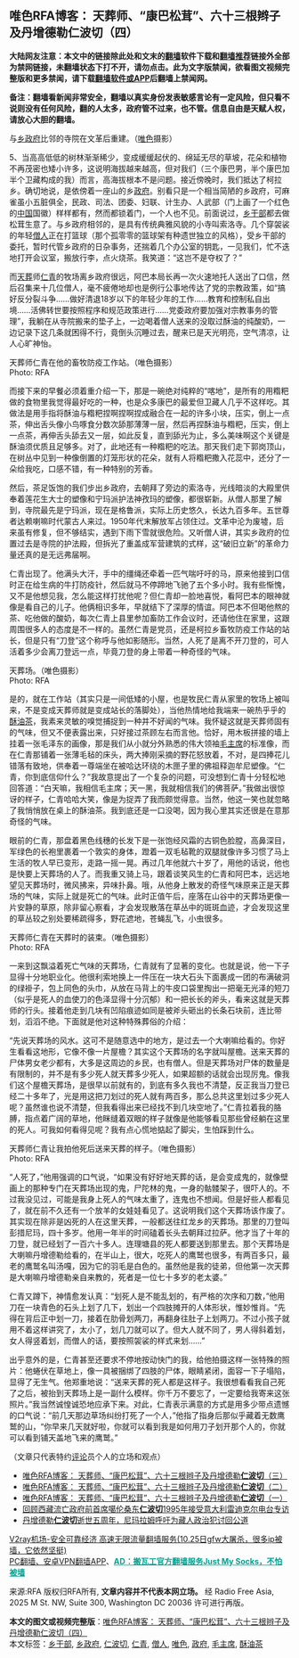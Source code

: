  <h2>唯色RFA博客： 天葬师、“康巴松茸”、六十三根辫子及丹增德勒仁波切（四）</h2> <p class="notice"><b>大陆网友注意：本文中的链接除此处和文末的<a href="https://github.com/bannedbook/fanqiang" >翻墙</a>软件下载和<a href="https://github.com/killgcd/justmysocks/blob/master/README.md">翻墙推荐</a>链接外全部为禁网链接，未翻墙状态下打不开，请勿点击。此为文字版禁闻，欲看图文视频完整版和更多禁闻，请下载<a href="https://github.com/bannedbook/fanqiang">翻墙软件或APP</a>后翻墙上禁闻网。</p><p>备注：翻墙看新闻非常安全，翻墙以真实身份发表敏感言论有一定风险，但只看不说则没有任何风险，翻的人太多，政府管不过来，也不管。信息自由是天赋人权，请放心大胆的翻墙。</b></p>  <div class="entry"> <p>与<a href="https://www.bannedbook.org/bnews/tag/%E4%B9%A1%E6%94%BF%E5%BA%9C/" class="st_tag internal_tag" rel="tag" title="标签 乡政府 下的日志">乡政府</a>比邻的寺院在文革后重建。（<a href="https://www.bannedbook.org/bnews/tag/%E5%94%AF%E8%89%B2/" class="st_tag internal_tag" rel="tag" title="标签 唯色 下的日志">唯色</a>摄影）</p> <p>5、当高高低低的树林渐渐稀少，变成缓缓起伏的、绵延无尽的草坡，花朵和植物不再茂密也矮小许多，这说明海拔越来越高，但对我们（三个康巴男，半个康巴加半个卫藏构成的我）而言，高海拔根本不是问题。接近傍晚时，我们抵达了柯拉乡。确切地说，是依傍着一座山的乡<a href="https://www.bannedbook.org/bnews/tag/%e6%94%bf%e5%ba%9c/" class="st_tag internal_tag" rel="tag" title="标签 政府 下的日志">政府</a>。别看只是一个相当简陋的乡政府，可麻雀虽小五脏俱全，民政、司法、团委、妇联、计生办、人武部（门上画了一个红色的<span class='wp_keywordlink_affiliate'><a href="https://www.bannedbook.org/" title="中国" target="_blank">中国</a></span>国徽）样样都有，然而都锁着门，一个人也不见。前面说过，<a href="https://www.bannedbook.org/bnews/tag/%e4%b9%a1%e5%b9%b2%e9%83%a8/" class="st_tag internal_tag" rel="tag" title="标签 乡干部 下的日志">乡干部</a>都去做松茸生意了。与乡政府相邻的，是具有传统典雅风貌的小寺叫索洛寺。几个穿袈裟的年轻<a href="https://www.bannedbook.org/bnews/tag/%e5%83%a7%e4%ba%ba/" class="st_tag internal_tag" rel="tag" title="标签 僧人 下的日志">僧人</a>正在打篮球（那个孤零零的篮球架有种遗世独立的风格），受乡干部的委托，暂时代管乡政府的日杂事务，还揣着几个办公室的钥匙，一见我们，忙不迭地打开会议室，搬放行李，点火烧茶。我笑道：“这岂不是夺权了？”</p> <p>而<span class='wp_keywordlink'><a href="https://www.bannedbook.org/forum2/topic1010.html" title="天葬——西藏的命运" target="_blank">天葬</a></span>师<a href="https://www.bannedbook.org/bnews/tag/%e4%bb%81%e9%9d%92/" class="st_tag internal_tag" rel="tag" title="标签 仁青 下的日志">仁青</a>的牧场离乡政府很远，阿巴本局长再一次火速地托人送出了口信，然后召集来十几位僧人，毫不疲倦地却也是例行公事地传达了党的宗教政策，如“搞好反分裂斗争……做好清退18岁以下的年轻少年的工作……教育和控制私自出境……活佛转世要按照程序和规范政策进行……党委政府要加强对宗教事务的管理”，我躺在从寺院搬来的垫子上，一边喝着僧人送来的没取过酥油的纯酸奶，一边记录下这几条就困得不行，竟倒头沉睡过去，醒来已是天光明亮，空气清凉，让人心旷神怡。</p> <p>天葬师仁青在他的畜牧防疫工作站。（唯色摄影）<br /> Photo: RFA</p>  <p>而接下来的早餐必须着重介绍一下，那是一碗绝对纯粹的“喀地”，是所有的用糌粑做的食物里我觉得最好吃的一种，也是众多康巴的最爱但卫藏人几乎不这样吃。其做法是用手指将酥油与糌粑捏啊捏啊捏成融合在一起的许多小块，压实，倒上一点茶，伸出舌头像小鸟啄食分数次舔那薄薄一层，然后再捏酥油与糌粑，压实，倒上一点茶，再伸舌头舔去又一层，如此反复，直到舔光为止，多么美味啊这个关键是酥油须优质且足够多。对了，此地还有一种糌粑的吃法。那天我们走下郭岗顶山，在树丛中见到一种像倒置的灯笼形状的花朵，就有人将糌粑撒入花蕊中，还分了一朵给我吃，口感不错，有一种特别的芳香。</p> <p>然后，茶足饭饱的我们步出乡政府，去朝拜了旁边的索洛寺，光线暗淡的大殿里供奉着莲花生大士的塑像和宁玛派护法神孜玛的塑像，都很崭新。从僧人那里了解到，寺院最先是宁玛派，现在是格鲁派，实际上历史悠久，长达九百多年。五世尊者达赖喇嘛时代蒙古人来过。1950年代末解放军占领住过。文革中沦为废墟，后来虽有修复，但不够结实，遇到下雨下雪就很危险。又听僧人讲，其实乡政府的位置过去是寺院的护法殿，但拆光了重盖成军营建筑的式样，这“破旧立新”的革命力量还真的是无远弗届啊。</p> <p>仁青出现了。他满头大汗，手中的缰绳还牵着一匹气喘吁吁的马，原来他接到口信时正在给生病的牛打防疫针，然后就马不停蹄地飞驰了五个多小时。我有些惭愧，又不是他想见我，怎么能这样打扰他呢？但仁青却一脸地喜悦，看阿巴本的眼神就像是看自己的儿子。他俩相识多年，早就结下了深厚的情谊。阿巴本不但喝他熬的茶、吃他做的酸奶，每次仁青上县里参加畜防工作会议时，还请他住在家里，这跟周围很多人的态度是不一样的。虽然仁青是党员，还是柯拉乡畜牧防疫工作站的站长，但是只有“刀登”这个称呼与他如影随形。当然，人死了是离不开刀登的，可人活着多少会离刀登远一点，毕竟刀登的身上带着一种奇怪的气味。</p> <p>天葬场。（唯色摄影）<br /> Photo: RFA</p>  <p>是的，就在工作站（其实只是一间低矮的小屋，也是牧民仁青从家里的牧场上被叫来，不是变成天葬师就是变成站长的落脚处），当他热情地给我端来一碗热乎乎的<a href="https://www.bannedbook.org/bnews/tag/%E9%85%A5%E6%B2%B9%E8%8C%B6/" class="st_tag internal_tag" rel="tag" title="标签 酥油茶 下的日志">酥油茶</a>，我素来灵敏的嗅觉捕捉到一种并不好闻的气味。我怀疑这就是天葬师固有的气味，但又不便表露出来，只好接过茶顾左右而言他。恰好，用木板拼接的墙上挂着一张毛泽东的画像，那是我们从小就分外熟悉的伟大领袖<a href="https://www.bannedbook.org/bnews/tag/%e6%af%9b%e4%b8%bb%e5%b8%ad/" class="st_tag internal_tag" rel="tag" title="标签 毛主席 下的日志">毛主席</a>的标准像，而在仁青那铺着一张薄毛毡的床头，两大捧刚采摘的野花怒放着，不对，是四捧花儿错落有致地，供奉着一尊端坐在被哈达环绕的木匣子里的佛祖释迦牟尼塑像。“仁青，你到底信仰什么？”我故意提出了一个复杂的问题，可没想到仁青十分轻松地回答道：“白天嘛，我相信毛主席；天一黑，我就相信我们的佛菩萨。”我做出很惊讶的样子，仁青哈哈大笑，像是为捉弄了我而颇觉得意。当然，他这一笑也就忽略了我悄悄放在桌上的酥油茶。我到底还是一口没喝，因为我心里其实还很是在意那奇怪的气味。</p> <p>眼前的仁青，那盘着黑色线穗的长发下是一张饱经风霜的古铜色脸膛，高鼻深目，军绿色的长袍里裹着一个敦实的身体，蹬着一双毛毡靴的双腿就像许多习惯了马上生活的牧人早已变形，走路一摇一晃。再过几年他就六十岁了，用他的话说，他也是快要上天葬场的人了。而我重又骑上马，跟着谈笑风生的仁青和阿巴本，远远地望见天葬场时，微风拂来，异味扑鼻。哦，从他身上散发的奇怪气味原来正是天葬场的气味，实际上就是死亡的气味。此时正值午后，座落在山谷中的天葬场更像一片安静的草原，除非留心察看，才会发现散落在草丛中的斑斑血迹，才会发现这里的草丛较之别处要稀疏得多，野花遮地，苍蝇乱飞，小虫很多。</p> <p>天葬师仁青在天葬时的装束。（唯色摄影）<br /> Photo: RFA</p> <p>一来到这飘溢着死亡气味的天葬场，仁青就有了显著的变化。也就是说，他一下子显得十分地职业化。他很利索地换上一件压在一块大石头下面裹成一团的布满破洞的绿褂子，包上同色的头巾，从放在马背上的牛皮口袋里掏出一把毫无光泽的短刀（似乎是死人的血使刀的色泽显得十分沉郁）和一把长长的斧头，看来这就是天葬师的行头。接着他走到几块有凹陷痕迹如同是被斧头砸出的长条石块前，连比带划，滔滔不绝。下面就是他对这种特殊葬俗的介绍：</p>  <p>“先说天葬场的风水。这可不是随意选中的地方，是过去一个大喇嘛给看的。你好生看看这地形，它像不像一片屋檐？其实这个天葬场的名字就叫屋檐。送来天葬的尸体男女老少都有，大多是这周边的乡民，也有僧人。但是天葬场对尸体的数量是有限制的，并不是有多少死人就天葬多少死人，如果超额的话就会出现厉鬼。像我们这个屋檐天葬场，是很早以前就有的，到底有多久我也不清楚，反正我当刀登已经二十多年了，光是用这把刀划过的死人就有两百多，那么总共这里划过多少死人呢？虽然谁也说不清楚，但我看得出来已经找不到几块空地了。”仁青拉着我的胳膊，指点着广阔的草地，他眯缝着双眼的样子就像是他能够看见那些曾经躺在这里的死人。可我如何看得见呢？我有点心慌地掂起了脚尖，生怕踩到什么。</p> <p>天葬师仁青让我拍他死后送来天葬的样子。（唯色摄影）<br /> Photo: RFA</p> <p>“人死了，”他用强调的口气说，“如果没有好好地天葬的话，是会变成鬼的，就像壁画上的那种专门在天葬场出现的鬼，尸陀林的鬼，一身的骷髅架子，很吓人的。不过我没见过，可能是我身上死人的气味太重了，连鬼也不想闻。但是好些人都看见了，就在前不久还有一个放羊的女娃娃看见了。这说明我们这个天葬场该作废了。其实现在除非是凶死的人在这里天葬，一般都送往红龙乡的天葬场。那里的刀登叫彭措尼玛，四十多岁。他用一年半的时间磕着长头去朝拜过拉萨。他才当了十年的刀登，就已经划了一百六十多人。连理塘县的死人都要送到那里去。那个天葬场是大喇嘛丹增德勒给看的，在半山上，很大，吃死人的鹰鹫也很多，有两百多只，最老的鹰鹫名叫汤嘎，因为它的羽毛是白色的。虽然他是我的徒弟，但他第一次天葬是大喇嘛丹增德勒亲自来教的，死者是一位七十多岁的老太婆。”</p> <p>仁青又蹲下，神情愈发认真：“划死人是不能乱划的，有严格的次序和刀数，”他用刀在一块青色的石头上划了几下，划出一个四肢摊开的人体形状，惟妙惟肖。“先得在背后正中划一刀，接着在肋骨划两刀，再翻身往肚子上划两刀。不过小孩子就用不着这样讲究了，太小了，划几刀就可以了。但大人就不同了，男人得斜着划，女人得竖着划，而僧人的话，要按照袈裟的样式来划……”</p>  <p>出乎意外的是，仁青甚至还要求不停地按动快门的我，给他拍摄这样一张特殊的照片：他蜷伏在草地上，像一具被捆绑了四肢的尸体，眼睛紧闭，面容一下子塌陷，显得了无生气。他郑重地说：“送来天葬的死人都是这样子。我很想看看我自己死了之后，被抬到天葬场上是一副什么模样。你千万不要忘了，一定要给我寄来这张照片。”我当然诚惶诚恐地应承下来。对此，仁青表示满意的方式是用多少带点遗憾的口气说：“前几天那边草场纠纷打死了一个人，”他指了指身后那似乎藏着无数鹰鹫的山，“你早来几天就好啦，你就可以看到我是如何用刀子划开那个人的，你就可以看到铺天盖地飞来的鹰鹫。”</p> <p>（文章只代表特约<span class='wp_keywordlink_affiliate'><a href="https://www.bannedbook.org/bnews/comments/" title="新闻评论" target="_blank">评论</a></span>员个人的立场和观点）</p> <ul class='op-related-articles' title='相关阅读'> <li><a href='https://www.bannedbook.org/bnews/comments/20201010/1411050.html' target='_blank'>唯色RFA博客： 天葬师、“康巴松茸”、六十三根辫子及丹增德勒<b>仁波切</b>（三）</a></li> <li><a href='https://www.bannedbook.org/bnews/comments/20200924/1402581.html' target='_blank'>唯色RFA博客： 天葬师、“康巴松茸”、六十三根辫子及丹增德勒<b>仁波切</b>（二）</a></li> <li><a href='https://www.bannedbook.org/bnews/comments/20200908/1393025.html' target='_blank'>唯色RFA博客： 天葬师、“康巴松茸”、六十三根辫子及丹增德勒<b>仁波切</b>（一）</a></li> <li><a href='https://www.bannedbook.org/bnews/baitai/20200904/1390686.html' target='_blank'>回顾西藏流亡政府前首席噶伦桑东<b>仁波切</b>1995年接受意大利雷迪克尔电台专访</a></li> <li><a href='https://www.bannedbook.org/bnews/renquan/xizang/20200713/1360247.html' target='_blank'>丹增德勒<b>仁波切</b>逝世五周年，尼玛拉姆呼吁为藏人政治犯讨回公道</a></li> </ul> <p class="texttj"> <a href="https://www.bannedbook.org/forum23/topic22702.html" target="_blank">V2ray机场-安全可靠经济 高速无限流量翻墙服务(10.25日gfw大屠杀，很多ip被墙，它依然坚挺)</a><br/> <a href="https://github.com/bannedbook/fanqiang/wiki/%E7%A6%81%E9%97%BB%E7%BD%91%E5%AE%89%E5%8D%93%E7%BF%BB%E5%A2%99%E6%96%B0%E9%97%BBAPP" target="_blank">PC翻墙、安卓VPN翻墙APP</a>、<span onclick="window.open('https://github.com/killgcd/justmysocks/blob/master/README.md')" style="font-weight:bold;color:#00A191;cursor:pointer;text-decoration:underline;outline:none">AD：搬瓦工官方翻墙服务Just My Socks，不怕被墙</span></p><p>来源:RFA  版权归RFA所有, <strong>文章内容并不代表本网立场。</strong>  经 Radio Free Asia, 2025 M St. NW, Suite 300, Washington DC 20036 许可进行再版。</p><a name='sharetosocial'></a>       <div><b>本文的图文或视频完整版</b>：<a href='https://www.bannedbook.org/bnews/comments/20201029/1421890.html'>唯色RFA博客： 天葬师、“康巴松茸”、六十三根辫子及丹增德勒仁波切（四）</a></div>  </div><!--END ENTRY--> <div class="postfooter"> <div>本文标签：<a href="https://www.bannedbook.org/bnews/tag/%e4%b9%a1%e5%b9%b2%e9%83%a8/" rel="tag">乡干部</a>, <a href="https://www.bannedbook.org/bnews/tag/%E4%B9%A1%E6%94%BF%E5%BA%9C/" rel="tag">乡政府</a>, <a href="https://www.bannedbook.org/bnews/tag/%e4%bb%81%e6%b3%a2%e5%88%87/" rel="tag">仁波切</a>, <a href="https://www.bannedbook.org/bnews/tag/%e4%bb%81%e9%9d%92/" rel="tag">仁青</a>, <a href="https://www.bannedbook.org/bnews/tag/%e5%83%a7%e4%ba%ba/" rel="tag">僧人</a>, <a href="https://www.bannedbook.org/bnews/tag/%E5%94%AF%E8%89%B2/" rel="tag">唯色</a>, <a href="https://www.bannedbook.org/bnews/tag/%e6%94%bf%e5%ba%9c/" rel="tag">政府</a>, <a href="https://www.bannedbook.org/bnews/tag/%e6%af%9b%e4%b8%bb%e5%b8%ad/" rel="tag">毛主席</a>, <a href="https://www.bannedbook.org/bnews/tag/%E9%85%A5%E6%B2%B9%E8%8C%B6/" rel="tag">酥油茶</a></div>  </div><!--END POSTFOOTER--> 